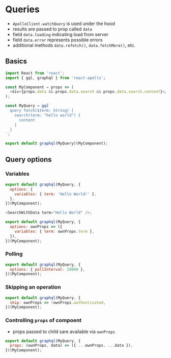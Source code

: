 # Queries

- `ApolloClient.watchQuery` is used under the hood
- results are passed to prop called `data`
- field `data.loading` indicating load from server
- field `data.error` represents possible errors
- additional methods `data.refetch()`, `data.fetchMore()`, etc.

## Basics

```javascript
import React from 'react';
import { gql, graphql } from 'react-apollo';

const MyComponent = props => (
  <div>{props.data && props.data.search && props.data.search.content}</div>
);

const MyQuery = gql`
  query fetch($term: String) {
    search(term: "hello world") {
      content
    }
  }
`;

export default graphql(MyQuery)(MyComponent);
```

## Query options

### Variables

```javascript
export default graphql(MyQuery, {
  options: {
    variables: { term: 'Hello World!' },
  },
})(MyComponent);
```

```javascript
<SearchWithData term="Hello World" />;

export default graphql(MyQuery, {
  options: ownProps => ({
    variables: { term: ownProps.term },
  }),
})(MyComponent);
```

### Polling

```javascript
export default graphql(MyQuery, {
  options: { pollInterval: 20000 },
})(MyComponent);
```

### Skipping an operation

```javascript
export default graphql(MyQuery, {
  skip: ownProps => !ownProps.authenticated,
})(MyComponent);
```

### Controlling `props` of compoent

- props passed to child sare available via `ownProps`

```javascript
export default graphql(MyQuery, {
  props: (ownProps, data) => ({ ...ownProps, ...data }),
})(MyComponent);
```
